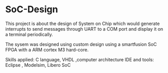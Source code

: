# SoC-Design

This project is about the design of System on Chip which would generate interrupts to send messages through UART to a COM port and display it on a terminal periodically.

The sysem was designed using custom design using a smartfusion SoC FPGA with a ARM cortex M3 hard-core. 

Skills applied: C language, VHDL ,computer architecture
IDE and tools:  Eclipse , Modelsim, Libero SoC
